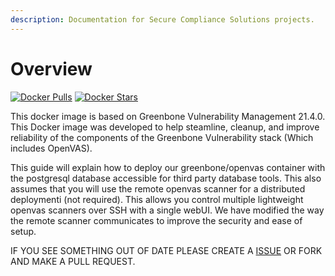 ```yaml
---
description: Documentation for Secure Compliance Solutions projects.
---
```


# Overview


[![Docker Pulls](https://camo.githubusercontent.com/3e63cf99dc710db046e20197cd8a327e5db79805/68747470733a2f2f696d672e736869656c64732e696f2f646f636b65722f70756c6c732f736563757265636f6d706c69616e63652f67766d2e737667)](https://hub.docker.com/r/securecompliance/gvm/) [![Docker Stars](https://camo.githubusercontent.com/4e1e7c9b4e7a6d79c1cb606cd33473a101a0962e/68747470733a2f2f696d672e736869656c64732e696f2f646f636b65722f73746172732f736563757265636f6d706c69616e63652f67766d2e737667)](https://hub.docker.com/r/securecompliance/gvm/)

This docker image is based on Greenbone Vulnerability Management 21.4.0. This Docker image was developed to help steamline, cleanup, and improve reliability of the components of the Greenbone Vulnerability stack (Which includes OpenVAS).

This guide will explain how to deploy our greenbone/openvas container with the postgresql database accessible for third party database tools. This also assumes that you will use the remote openvas scanner for a distributed deploymenti (not required). This allows you control multiple lightweight openvas scanners over SSH with a single webUI. We have modified the way the remote scanner communicates to improve the security and ease of setup.


IF YOU SEE SOMETHING OUT OF DATE PLEASE CREATE A [ISSUE](https://github.com/Secure-Compliance-Solutions-LLC/gitbook/issues/new) OR FORK AND MAKE A PULL REQUEST.

